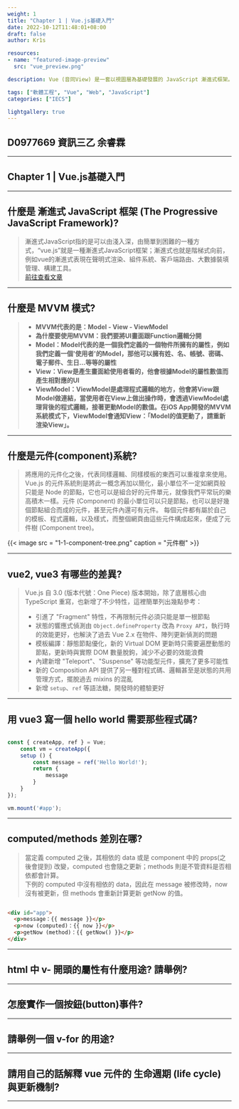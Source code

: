 ```yaml
---
weight: 1
title: "Chapter 1 | Vue.js基礎入門"
date: 2022-10-12T11:48:01+08:00
draft: false
author: Kr1s

resources:
- name: "featured-image-preview"
  src: "vue_preview.png"

description: Vue (音同View) 是一套以視圖層為基礎發展的 JavaScript 漸進式框架。與其他前端框架/函式庫不同的是，Vue.js 的目標是透過簡單的 API 提供開發者實作資料綁定與操作網頁上的元件，同時也因為 Vue.js 的核心把焦點關注在狀態與畫面的同步層級上，遂能夠輕易地與其他 JavaScript 函式庫、前端開發工具鍊等整合使用，成為一套完整的前端開發方案。

tags: ["軟體工程", "Vue", "Web", "JavaScript"]
categories: ["IECS"]

lightgallery: true
---
```


<!--more-->

## D0977669 資訊三乙 余睿霖

---

## Chapter 1 | Vue.js基礎入門

---


## 什麼是 漸進式 JavaScript 框架 (The Progressive JavaScript Framework)?

> 漸進式JavaScript指的是可以由淺入深，由簡單到困難的一種方式，“vue.js”就是一種漸進式JavaScript框架；漸進式也就是階梯式向前，例如vue的漸進式表現在聲明式渲染、組件系統、客戶端路由、大數據裝填管理、構建工具。   
  [前往查看文章](https://www.php.cn/website-design-ask-494424.html)


---


## 什麼是 MVVM 模式?


> - **MVVM代表的是：Model - View - ViewModel**   
> - **為什麼要使用MVVM：我們要將UI畫面跟Function邏輯分開**  
> - **Model：Model代表的是一個我們定義的一個物件所擁有的屬性，例如我們定義一個'使用者'的Model，那他可以擁有姓、名、帳號、密碼、電子郵件、生日...等等的屬性**
> - **View：View是產生畫面給使用者看的，他會根據Model的屬性數值而產生相對應的UI**  
> - **ViewModel：ViewModel是處理程式邏輯的地方，他會將View跟Model做連結，當使用者在View上做出操作時，會透過ViewModel處理背後的程式邏輯，接著更動Model的數值。在iOS App開發的MVVM系統模式下，ViewModel會通知View：「Model的值更動了，請重新渲染View」。**  

---


## 什麼是元件(component)系統?

> 將應用的元件化之後，代表同樣邏輯、同樣模板的東西可以重複拿來使用。Vue.js 的元件系統則是將此一概念再加以簡化，最小單位不一定如網頁般只能是 Node 的節點，它也可以是組合好的元件單元，就像我們平常玩的樂高積木一樣。元件 (Component) 的最小單位可以只是節點，也可以是好幾個節點組合而成的元件，甚至元件內還可有元件。
每個元件都有屬於自己的模板、程式邏輯，以及樣式，而整個網頁由這些元件構成起來，便成了元件樹 (Component tree)。

{{< image src = "1-1-component-tree.png" caption = "元件樹" >}}


---


## vue2, vue3 有哪些的差異?

> Vue.js 自 3.0 (版本代號：One Piece) 版本開始，除了底層核心由 TypeScript 重寫，也新增了不少特性，這裡簡單列出幾點參考：
> - 引進了 "Fragment" 特性，不再限制元件必須只能是單一根節點
> - 狀態的響應式偵測由 ```Object.defineProperty``` 改為 ```Proxy API```，執行時的效能更好，也解決了過去 Vue 2.x 在物件、陣列更新偵測的問題
> - 模板編譯：靜態節點優化，新的 Virtual DOM 更新時只需要遍歷動態的節點，更新時與實際 DOM 數量脫鉤，減少不必要的效能浪費
> - 內建新增 "Teleport"、"Suspense" 等功能型元件，擴充了更多可能性
> - 新的 Composition API 提供了另一種對程式碼、邏輯甚至是狀態的共用管理方式，擺脫過去 mixins 的混亂
> - 新增 ```setup```、```ref``` 等語法糖，開發時的體驗更好

---


## 用 vue3 寫一個 hello world 需要那些程式碼?

```JavaScript

const { createApp, ref } = Vue; 
    const vm = createApp({ 
    setup () { 
        const message = ref('Hello World!'); 
        return { 
            message 
        } 
    } 
}); 

vm.mount('#app');

```


---



## computed/methods 差別在哪?

> 當定義 computed 之後，其相依的 data 或是 component 中的 props(之後會提到) 改變，computed 也會隨之更新；methods 則是不管資料是否相依都會計算。  
下例的 computed 中沒有相依的 data，因此在 message 被修改時，now 沒有被更新，但 methods 會重新計算更新 getNow 的值。


```html

<div id="app">
  <p>message：{{ message }}</p>
  <p>now (computed)：{{ now }}</p>
  <p>getNow (method)：{{ getNow() }}</p>
</div>

```

---


## html 中 v- 開頭的屬性有什麼用途? 請舉例?


---


## 怎麼實作一個按鈕(button)事件?


---



## 請舉例一個 v-for 的用途?


---



## 請用自己的話解釋 vue 元件的 生命週期 (life cycle) 與更新機制?


---
